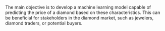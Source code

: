 The main objective is to develop a machine learning model capable of predicting the price of a diamond based on these characteristics. This can be beneficial for stakeholders in the diamond market, such as jewelers, diamond traders, or potential buyers.
